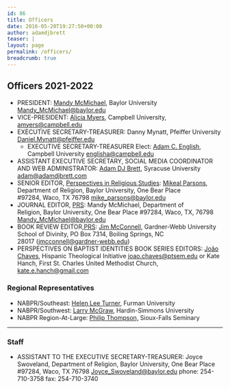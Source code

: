 ```yaml
---
id: 86
title: Officers
date: 2016-05-20T19:27:50+00:00
author: adamdjbrett
teaser: |
layout: page
permalink: /officers/
breadcrumb: true
---
```

## Officers 2021-2022

  * PRESIDENT: [Mandy McMichael](https://www.baylor.edu/religion/index.php?id=942982), Baylor University <a href="mailto:{{ site.mandy | encode_email }}">Mandy_McMichael@baylor.edu</a>
  * VICE-PRESIDENT: [Alicia Myers](https://directory.campbell.edu/people/alicia-myers/), Campbell University, <a href="mailto:{{ site.campbell | encode_email }}">amyers@campbell.edu</a>
  * EXECUTIVE SECRETARY-TREASURER: Danny Mynatt, Pfeiffer University <a href="mailto:{{ site.daniel | encode_email }}">Daniel.Mynatt@pfeiffer.edu</a>
    * EXECUTIVE SECRETARY-TREASURER Elect:   [Adam C. English](http://www.campbell.edu/artsandsciences/religion-and-philosophy/faculty-and-staff/), Campbell University <a href="mailto:{{ site.englisha | encode_email }}">englisha@campbell.edu</a>
  * ASSISTANT EXECUTIVE SECRETARY, SOCIAL MEDIA COORDINATOR AND WEB ADMINISTRATOR: [Adam DJ Brett](http://adamdjbrett.com), Syracuse University <a href="mailto:{{ site.adam | encode_email }}">adam@adamdjbrett.com</a>
  * SENIOR EDITOR, [Perspectives in Religious Studies](http://baylor.edu/prs): [Mikeal Parsons](http://www.baylor.edu/religion/index.php?id=931782), Department of Religion, Baylor University, One Bear Place #97284, Waco, TX 76798 <a href="mailto:{{ site.mike | encode_email }}">mike_parsons@baylor.edu</a>
  * JOURNAL EDITOR, [PRS](http://baylor.edu/prs): Mandy McMichael, Department of Religion, Baylor University, One Bear Place #97284, Waco, TX, 76798 <a href="mailto:{{ site.mandy | encode_email }}">Mandy_McMichael@baylor.edu</a>
  * BOOK REVIEW EDITOR,[PRS](http://baylor.edu/prs/): [Jim McConnell](https://gardner-webb.edu/people/dr-jim-mcconnell/), Gardner-Webb University School of Divinity, PO Box 7314, Boiling Springs, NC 28017 (<jmcconnell@gardner-webb.edu>)
  * PERSPECTIVES ON BAPTIST IDENTITIES BOOK SERIES EDITORS: [João Chaves](https://hti.ptsem.edu/joao-chaves/), Hispanic Theological Initiative <a href="mailto:{{ site.joao | encode_email }}">joao.chaves@ptsem.edu</a> or Kate Hanch, First St. Charles United Methodist Church, <a href="mailto:{{ site.kate | encode_email }}">kate.e.hanch@gmail.com</a>

### Regional Representatives

  * NABPR/Southeast: [Helen Lee Turner](http://www.furman.edu/academics/Religion/Meet-Our-Faculty/Pages/default.aspx), Furman University
  * NABPR/Southwest: [Larry McGraw](https://www.hsutx.edu/faculty-profile/logsdon/mcgraw-larry/), Hardin-Simmons University
  * NABPR Region-At-Large: [Philip Thompson,](https://sfseminary.edu/about-the-seminary/faculty-and-staff/philip-thompson/) Sioux-Falls Seminary

***

### Staff

  * ASSISTANT TO THE EXECUTIVE SECRETARY-TREASURER: Joyce Swoveland, Department of Religion, Baylor University, One Bear Place #97284, Waco, TX 76798 <a href="mailto:{{ site.joyce | encode_email }}">Joyce_Swoveland@baylor.edu</a> phone: 254-710-3758 fax: 254-710-3740
